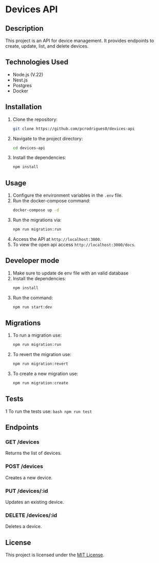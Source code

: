 # Devices API

## Description
This project is an API for device management. It provides endpoints to create, update, list, and delete devices.

## Technologies Used
- Node.js (V.22)
- Nest.js
- Postgres
- Docker

## Installation
1. Clone the repository:
    ```bash
    git clone https://github.com/pcrodrigues0/devices-api
    ```
2. Navigate to the project directory:
    ```bash
    cd devices-api
    ```
3. Install the dependencies:
    ```bash
    npm install
    ```

## Usage
1. Configure the environment variables in the `.env` file.
2. Run the docker-compose command:
    ```bash
    docker-compose up -d
    ```
3. Run the migrations via:
    ```bash
    npm run migration:run
    ```
4. Access the API at `http://localhost:3000`.
5. To view the open api access `http://localhost:3000/docs`.

## Developer mode
1. Make sure to update de env file with an valid database
2. Install the dependencies:
    ```bash
    npm install
    ```
2. Run the command:
    ```bash
    npm run start:dev
    ```
## Migrations
1. To run a migration use: 
    ```bash
    npm run migration:run
    ```
2. To revert the migration use:
    ```bash
    npm run migration:revert
    ```
3. To create a new migration use: 
    ```bash
    npm run migration:create
    ```

## Tests
1 To run the tests use:
    ```bash
    npm run test
    ```


## Endpoints
### GET /devices
Returns the list of devices.

### POST /devices
Creates a new device.

### PUT /devices/:id
Updates an existing device.

### DELETE /devices/:id
Deletes a device.


## License
This project is licensed under the [MIT License](LICENSE).